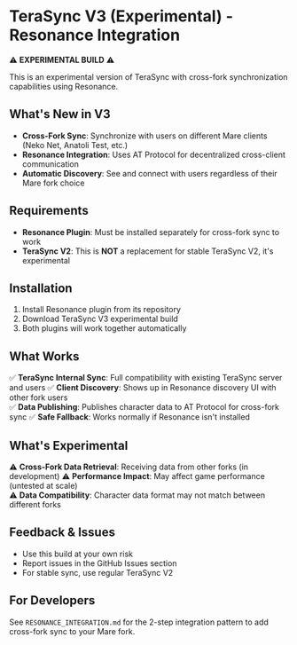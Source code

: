 # TeraSync V3 (Experimental) - Resonance Integration

⚠️ **EXPERIMENTAL BUILD** ⚠️

This is an experimental version of TeraSync with cross-fork synchronization capabilities using Resonance.

## What's New in V3

- **Cross-Fork Sync**: Synchronize with users on different Mare clients (Neko Net, Anatoli Test, etc.)
- **Resonance Integration**: Uses AT Protocol for decentralized cross-client communication
- **Automatic Discovery**: See and connect with users regardless of their Mare fork choice

## Requirements

- **Resonance Plugin**: Must be installed separately for cross-fork sync to work
- **TeraSync V2**: This is **NOT** a replacement for stable TeraSync V2, it's experimental

## Installation

1. Install Resonance plugin from its repository
2. Download TeraSync V3 experimental build
3. Both plugins will work together automatically

## What Works

✅ **TeraSync Internal Sync**: Full compatibility with existing TeraSync server and users
✅ **Client Discovery**: Shows up in Resonance discovery UI with other fork users  
✅ **Data Publishing**: Publishes character data to AT Protocol for cross-fork sync
✅ **Safe Fallback**: Works normally if Resonance isn't installed

## What's Experimental

⚠️ **Cross-Fork Data Retrieval**: Receiving data from other forks (in development)
⚠️ **Performance Impact**: May affect game performance (untested at scale)  
⚠️ **Data Compatibility**: Character data format may not match between different forks

## Feedback & Issues

- Use this build at your own risk
- Report issues in the GitHub Issues section
- For stable sync, use regular TeraSync V2

## For Developers

See `RESONANCE_INTEGRATION.md` for the 2-step integration pattern to add cross-fork sync to your Mare fork.